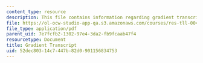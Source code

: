 ```yaml
---
content_type: resource
description: This file contains information regarding gradient transcript.
file: https://ol-ocw-studio-app-qa.s3.amazonaws.com/courses/res-tll-004-stem-concept-videos-fall-2013/52dec80314c7447b82d0901156834753_MITRES_TLL-004F13_Gradient.pdf
file_type: application/pdf
parent_uid: 7e7fcfb2-1302-97e4-3da2-fb9fcaab47f4
resourcetype: Document
title: Gradient Transcript
uid: 52dec803-14c7-447b-82d0-901156834753
---
```


